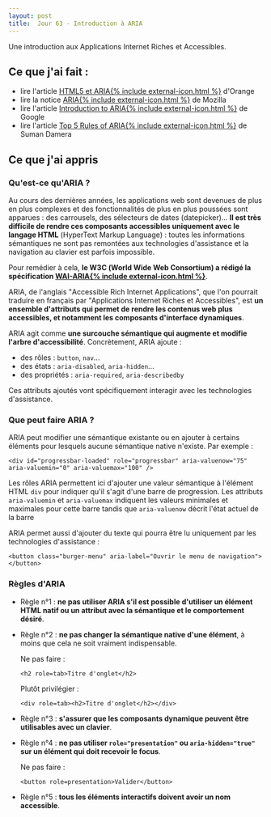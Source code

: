 ```yaml
---
layout: post
title:  Jour 63 - Introduction à ARIA
---
```


Une introduction aux Applications Internet Riches et Accessibles.

## Ce que j'ai fait :
- lire l'article <a href="https://a11y-guidelines.orange.com/web/htmlaria.html">HTML5 et ARIA{% include external-icon.html %}</a> d'Orange
- lire la notice <a href="https://developer.mozilla.org/fr/docs/Accessibilit%C3%A9/ARIA">ARIA{% include external-icon.html %}</a> de Mozilla
- lire l'article <a href="https://developers.google.com/web/fundamentals/accessibility/semantics-aria/" lang="en" hreflang="en">Introduction to ARIA{% include external-icon.html %}</a> de Google
- lire l'article <a href="https://www.deque.com/blog/top-5-rules-of-aria/" lang="en" hreflang="en">Top 5 Rules of ARIA{% include external-icon.html %}</a> de Suman Damera

## Ce que j'ai appris
### Qu'est-ce qu'ARIA ?
Au cours des dernières années, les applications web sont devenues de plus en plus complexes et des fonctionnalités de plus en plus poussées sont apparues : des carrousels, des sélecteurs de dates (<span lang="en">datepicker</span>)... **Il est très difficile de rendre ces composants accessibles uniquement avec le langage HTML** (<span lang="en">HyperText Markup Language</span>) : toutes les informations sémantiques ne sont pas remontées aux technologies d'assistance et la navigation au clavier est parfois impossible.

Pour remédier à cela, **le W3C (<span lang="en">World Wide Web Consortium</span>) a rédigé la spécification <a href="https://www.w3.org/TR/wai-aria-1.1/" hreflang="en">WAI-ARIA{% include external-icon.html %}</a>**.

ARIA, de l'anglais "<span lang="en">Accessible Rich Internet Applications</span>", que l'on pourrait traduire en français par "Applications Internet Riches et Accessibles", est **un ensemble d'attributs qui permet de rendre les contenus web plus accessibles, et notamment les composants d'interface dynamiques**.

ARIA agit comme **une surcouche sémantique qui augmente et modifie l'arbre d'accessibilité**. Concrètement, ARIA ajoute :
- des rôles : `button`, `nav`...
- des états : `aria-disabled`, `aria-hidden`...
- des propriétés : `aria-required`, `aria-describedby`

Ces attributs ajoutés vont spécifiquement interagir avec les technologies d'assistance.

### Que peut faire ARIA ?
ARIA peut modifier une sémantique existante ou en ajouter à certains éléments pour lesquels aucune sémantique native n'existe. Par exemple :

```
<div id="progressbar-loaded" role="progressbar" aria-valuenow="75" aria-valuemin="0" aria-valuemax="100" />
```
Les rôles ARIA permettent ici d'ajouter une valeur sémantique à l'élément HTML `div` pour indiquer qu'il s'agit d'une barre de progression. Les attributs `aria-valuemin` et `aria-valuemax` indiquent les valeurs minimales et maximales pour cette barre tandis que `aria-valuenow` décrit l'état actuel de la barre

ARIA permet aussi d'ajouter du texte qui pourra être lu uniquement par les technologies d'assistance :

```
<button class="burger-menu" aria-label="Ouvrir le menu de navigation"></button>

```

### Règles d'ARIA
- Règle n°1 : **ne pas utiliser ARIA s'il est possible d'utiliser un élément HTML natif ou un attribut avec la sémantique et le comportement désiré**.

- Règle n°2 : **ne pas changer la sémantique native d'une élément**, à moins que cela ne soit vraiment indispensable.

  Ne pas faire :
  ```
  <h2 role=tab>Titre d'onglet</h2>
  ```
  Plutôt privilégier :
  ```
  <div role=tab><h2>Titre d'onglet</h2></div>
  ```

- Règle n°3 : **s'assurer que les composants dynamique peuvent être utilisables avec un clavier**.

- Règle n°4 : **ne pas utiliser `role="presentation"` ou `aria-hidden="true"` sur un élément qui doit recevoir le focus**.

  Ne pas faire :
  ```
  <button role=presentation>Valider</button>
  ```
- Règle n°5 : **tous les éléments interactifs doivent avoir un nom accessible**.